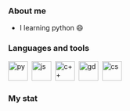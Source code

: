 ### About me
- I learning python :smile:
 ### Languages and tools
 <img src="https://cdn.jsdelivr.net/gh/devicons/devicon@latest/icons/python/python-original.svg"    
 title="py" width="40" height="40"/>&nbsp; 
 <img src="https://cdn.jsdelivr.net/gh/devicons/devicon@latest/icons/javascript/javascript-original.svg"
 title="js" width="40" height="40"/>&nbsp;
 <img src="https://cdn.jsdelivr.net/gh/devicons/devicon@latest/icons/cplusplus/cplusplus-original.svg"
 title="c++" width="40" height="40"/>&nbsp;
 <img src="https://cdn.jsdelivr.net/gh/devicons/devicon@latest/icons/godot/godot-original.svg" 
 title="gd" width="40" height="40"/>&nbsp;
  <img src="https://cdn.jsdelivr.net/gh/devicons/devicon@latest/icons/csharp/csharp-original.svg" 
 title="cs" width="40" height="40"/>&nbsp;


### My stat

 <div id="stat" align="center">
  <img src="https://github-profile-summary-cards.vercel.app/api/cards/profile-details?username=stormitor&theme=aura" alt=""/>
  <img src="https://github-profile-summary-cards.vercel.app/api/cards/stats?username=stormit&theme=aura" alt="" />
</div>
